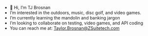 - 👋 Hi, I’m TJ Brosnan
- I’m interested in the outdoors, music, disc golf, and video games.
-  I’m currently learning the mandolin and banking jargon
-  I’m looking to collaborate on testing, video games, and API coding
-  You can reach me at: Taylor.Brosnan@ZSuitetech.com

<!---
taylorbrosnan/taylorbrosnan is a ✨ special ✨ repository because its `README.md` (this file) appears on your GitHub profile.
You can click the Preview link to take a look at your changes.
--->
